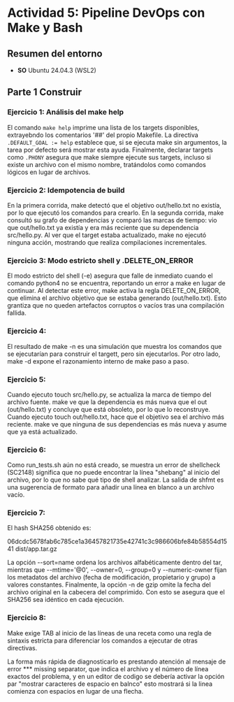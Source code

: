 # Actividad 5: Pipeline DevOps con Make y Bash

## Resumen del entorno
* **SO** Ubuntu 24.04.3 (WSL2)

## Parte 1 Construir

### Ejercicio 1: Análisis del make help

El comando `make help` imprime una lista de los targets disponibles, extrayebndo los comentarios '##' del propio Makefile. La directiva `.DEFAULT_GOAL := help` establece que, si se ejecuta make sin argumentos, la tarea por defecto será mostrar esta ayuda. Finalmente, declarar targets como `.PHONY` asegura que make siempre ejecute sus targets, incluso si existe un archivo con el mismo nombre, tratándolos como comandos lógicos en lugar de archivos.

### Ejercicio 2: Idempotencia de build

En la primera corrida, make detectó que el objetivo out/hello.txt no existía, por lo que ejecutó los comandos para crearlo. En la segunda corrida, make consultó su grafo de dependencias y comparó las marcas de tiempo: vio que out/hello.txt ya existía y era más reciente que su dependencia src/hello.py. Al ver que el target estaba actualizado, make no ejecutó ninguna acción, mostrando que realiza compilaciones incrementales.

### Ejercicio 3: Modo estricto shell y .DELETE_ON_ERROR

El modo estricto del shell (-e) asegura que falle de inmediato cuando el comando python4 no se encuentra, reportando un error a make en lugar de continuar. Al detectar este error, make activa la regla DELETE_ON_ERROR, que elimina el archivo objetivo que se estaba generando (out/hello.txt). Esto grantiza que no queden artefactos corruptos o vacíos tras una compilación fallida.

### Ejercicio 4: 

El resultado de make -n es una simulación que muestra los comandos que se ejecutarían para construir el targett, pero sin ejecutarlos. Por otro lado, make -d expone el razonamiento interno de make paso a paso.

### Ejercicio 5:

Cuando ejecuto touch src/hello.py, se actualiza la marca de tiempo del archivo fuente. make ve que la dependencia es más nueva que el out (out/hello.txt) y concluye que está obsoleto, por lo que lo reconstruye. Cuando ejecuto touch out/hello.txt, hace que el objetivo sea el archivo más reciente. make ve que ninguna de sus dependencias es más nueva y asume que ya está actualizado.

### Ejercicio 6:

Como run_tests.sh aún no está creado, se muestra un error  de shellcheck (SC2148) significa que no puede encontrar la línea "shebang" al inicio del archivo, por lo que no sabe qué tipo de shell analizar. La salida de shfmt es una sugerencia de formato para añadir una línea en blanco a un archivo vacío.

### Ejercicio 7:

El hash SHA256 obtenido es:

06dcdc5678fab6c785ce1a36457821735e42741c3c986606bfe84b58554d1541  dist/app.tar.gz

La opción --sort=name ordena los archivos alfabéticamente dentro del tar, mientras que --mtime='@0', --owner=0, --group=0 y --numeric-owner fijan los metadatos del archivo (fecha de modificación, propietario y grupo) a valores constantes. Finalmente, la opción -n de gzip omite la fecha del archivo original en la cabecera del comprimido. Con esto se asegura que el SHA256 sea idéntico en cada ejecución.

### Ejercicio 8:

Make exige TAB al inicio de las líneas de una receta como una regla de sintaxis estricta para diferenciar los comandos a ejecutar de otras directivas.

La forma más rápida de diagnosticarlo es prestando atención al mensaje de error *** missing separator, que indica el archivo y el número de línea exactos del problema, y en un editor de codigo se debería activar la opción par "mostrar caracteres de espacio en balnco" esto mostrará si la linea comienza con espacios en lugar de una flecha.



